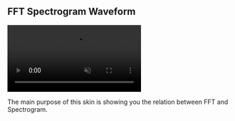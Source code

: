 ## FFT Spectrogram Waveform

<div><video src="/docs/examples/resources/fft-spectrogram-waveform.mp4" autoplay loop muted title="FFT Spectrogram Waveform"></video></div>

The main purpose of this skin is showing you the relation between FFT and Spectrogram.

